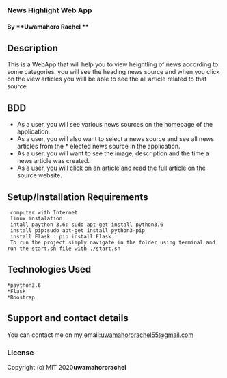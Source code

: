 ### News Highlight Web App 
#### By **Uwamahoro Rachel **
##
## Description
  
This is a WebApp that will help you to view heightling of news  according to some categories.
you  will see the heading news source and when you  click on the view articles you willl be able
to see the all article related to that source

## BDD

* As a user, you will  see various news sources on the homepage of the application.
* As a user, you will also want to select a news source and see all news articles from the   * elected news source in the application.
* As a user, you  will  want to see the image, description and the time a news article was created.
* As a user, you will   click on an article and read the full article on the source website.



## Setup/Installation Requirements
     computer with Internet
     linux instalation 
     intall paython 3.6: sudo apt-get install python3.6
     install pip:sudo apt-get install python3-pip 
     install Flask : pip install Flask
     To run the project simply navigate in the folder using terminal and run the start.sh file with ./start.sh
## Technologies Used

    *paython3.6
    *Flask
    *Boostrap
   

## Support and contact details
You can contact me on my email:uwamahororachel55@gmail.com
### License
Copyright (c) MIT 2020**uwamahororachel**
